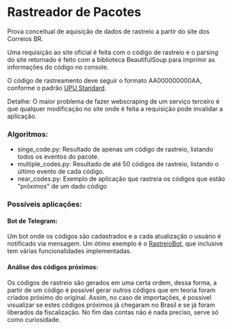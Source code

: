 # Rastreador de Pacotes

Prova conceitual de aquisição de dados de rastreio a partir do site dos Correios BR.

Uma requisição ao site oficial é feita com o código de rastreio e o parsing do site retornado é feito com a biblioteca
BeautifulSoup para imprimir as informações do código no console.

O código de rastreamento deve seguir o formato AA000000000AA, conforme o padrão 
[UPU Standard](https://en.wikipedia.org/wiki/S10_(UPU_standard)).

Detalhe: O maior problema de fazer webscraping de um serviço terceiro é que qualquer modificação no site onde é feita a
requisição pode invalidar a aplicação.

### Algoritmos:
* singe_code.py: Resultado de apenas um código de rastreio, listando todos os eventos do pacote.
* multiple_codes.py: Resultado de até 50 códigos de rastreio, listando o último evento de cada código.
* near_codes.py: Exemplo de aplicação que rastreia os códigos que estão "próximos" de um dado código

### Possíveis aplicações:
#### Bot de Telegram:
Um bot onde os códigos são cadastrados e a cada atualização o usuário é notificado via mensagem.
Um ótimo exemplo é o [RastreioBot](https://github.com/GabrielRF/RastreioBot), que inclusive tem várias funcionalidades
implementadas.

#### Análise dos códigos próximos:
Os códigos de rastreio são gerados em uma certa ordem, dessa forma, a partir de um código é possível gerar outros códigos
que em teoria foram criados próximo do original. Assim, no caso de importações, é possível visualizar se estes códigos
próximos já chegaram no Brasil e se já foram liberados da fiscalização. No fim das contas não é nada preciso, serve só
como curiosidade.
